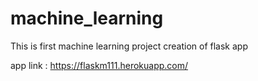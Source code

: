 # machine_learning
This is first machine learning project
creation of flask app

app link : https://flaskm111.herokuapp.com/